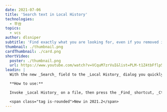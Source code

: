 ```yaml
---
date: 2021-07-06
title: 'Search text in Local History'
technologies:
  - 平台
topics:
  - vcs
author: dlsniper
subtitle: 'Find exactly what you are looking for, even if you removed it'
thumbnail: ./thumbnail.png
cardThumbnail: ./card.png
shortVideo:
  poster: ./thumbnail.png
  url: https://www.youtube.com/watch?v=VCquM7zrVuI&list=PLM-t1Z4tbFflp57RnfgjXOdpOg6fLhs_q&index=21
leadin: |
  With the new _Search_ field to the _Local History_ dialog you quickly get to the necessary text in your revisions.

  **How to use:**

  Invoke _Local History_ on a file, then press the _Find_ shortcut, _Ctrl + F on Windows/Linux_ or _⌘ + F on macOS_.

  <span class="tag is-rounded">New in 2021.2</span>
---
```


